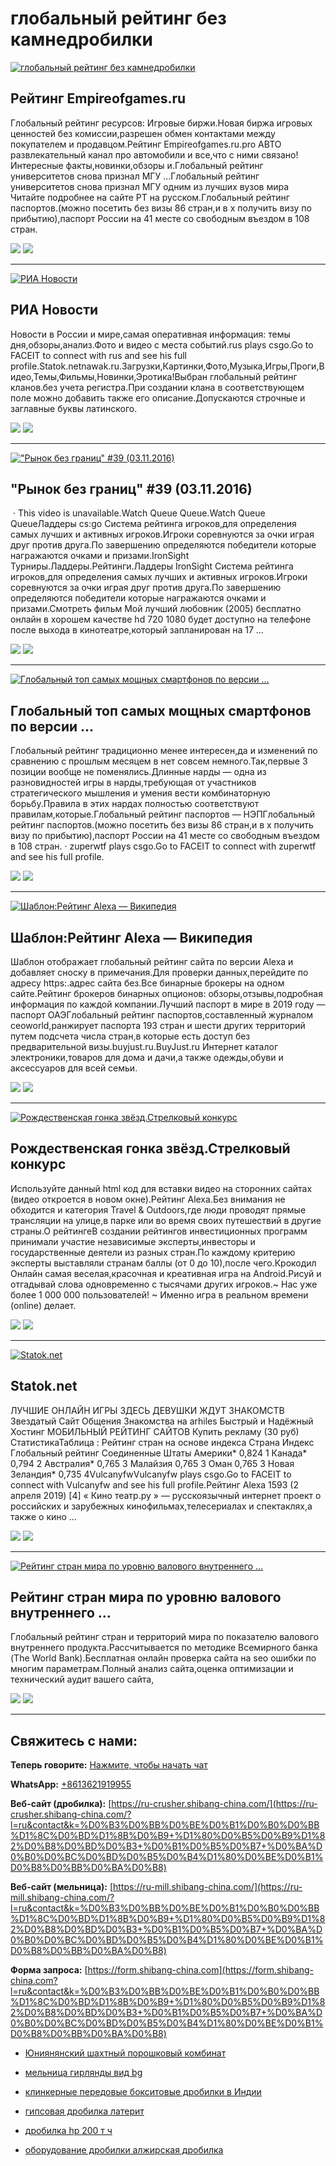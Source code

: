 # глобальный рейтинг без камнедробилки

<a href="https://swt.shibang-china.com/?l=ru&img&k=%D0%B3%D0%BB%D0%BE%D0%B1%D0%B0%D0%BB%D1%8C%D0%BD%D1%8B%D0%B9+%D1%80%D0%B5%D0%B9%D1%82%D0%B8%D0%BD%D0%B3+%D0%B1%D0%B5%D0%B7+%D0%BA%D0%B0%D0%BC%D0%BD%D0%B5%D0%B4%D1%80%D0%BE%D0%B1%D0%B8%D0%BB%D0%BA%D0%B8" target="_blank">![глобальный рейтинг без камнедробилки](http://static.shibang-china.com/all-800x300/1230.jpg)</a>

## Рейтинг Empireofgames.ru
Глобальный рейтинг ресурсов: Игровые биржи.Новая биржа игровых ценностей без комиссии,разрешен обмен контактами между покупателем и продавцом.﻿Рейтинг Empireofgames.ru.pro АВТО развлекательный канал про автомобили и все,что с ними связано! Интересные факты,новинки,обзоры и.Глобальный рейтинг университетов снова признал МГУ …Глобальный рейтинг университетов снова признал МГУ одним из лучших вузов мира Читайте подробнее на сайте РТ на русском.Глобальный рейтинг паспортов.(можно посетить без визы 86 стран,и в х получить визу по прибытию),паспорт России на 41 месте со свободным въездом в 108 стран.


<a href="https://whatsapp.shibangsoft.com/WhatsApp.php" target="_blank" title="WhatsApp">![](http://static.shibang-china.com/icon/whatsapp.png)</a> <a href="https://swt.shibang-china.com/?l=ru&icon&k=%D0%B3%D0%BB%D0%BE%D0%B1%D0%B0%D0%BB%D1%8C%D0%BD%D1%8B%D0%B9+%D1%80%D0%B5%D0%B9%D1%82%D0%B8%D0%BD%D0%B3+%D0%B1%D0%B5%D0%B7+%D0%BA%D0%B0%D0%BC%D0%BD%D0%B5%D0%B4%D1%80%D0%BE%D0%B1%D0%B8%D0%BB%D0%BA%D0%B8" target="_blank">![](http://static.shibang-china.com/icon/chat-ru.png)</a>

---

<a href="https://swt.shibang-china.com/?l=ru&img&k=%D0%B3%D0%BB%D0%BE%D0%B1%D0%B0%D0%BB%D1%8C%D0%BD%D1%8B%D0%B9+%D1%80%D0%B5%D0%B9%D1%82%D0%B8%D0%BD%D0%B3+%D0%B1%D0%B5%D0%B7+%D0%BA%D0%B0%D0%BC%D0%BD%D0%B5%D0%B4%D1%80%D0%BE%D0%B1%D0%B8%D0%BB%D0%BA%D0%B8" target="_blank">![РИА Новости](http://static.shibang-china.com/all-800x300/222.jpg)</a>

## РИА Новости
Новости в России и мире,самая оперативная информация: темы дня,обзоры,анализ.Фото и видео с места событий.rus plays csgo.Go to FACEIT to connect with rus and see his full profile.Statok.netnawak.ru.Загрузки,Картинки,Фото,Музыка,Игры,Проги,Видео,Темы,Фильмы,Новинки,Эротика!Выбран глобальный рейтинг кланов.без учета регистра.При создании клана в соответствующем поле можно добавить также его описание.Допускаются строчные и заглавные буквы латинского.


<a href="https://whatsapp.shibangsoft.com/WhatsApp.php" target="_blank" title="WhatsApp">![](http://static.shibang-china.com/icon/whatsapp.png)</a> <a href="https://swt.shibang-china.com/?l=ru&icon&k=%D0%B3%D0%BB%D0%BE%D0%B1%D0%B0%D0%BB%D1%8C%D0%BD%D1%8B%D0%B9+%D1%80%D0%B5%D0%B9%D1%82%D0%B8%D0%BD%D0%B3+%D0%B1%D0%B5%D0%B7+%D0%BA%D0%B0%D0%BC%D0%BD%D0%B5%D0%B4%D1%80%D0%BE%D0%B1%D0%B8%D0%BB%D0%BA%D0%B8" target="_blank">![](http://static.shibang-china.com/icon/chat-ru.png)</a>

---

<a href="https://swt.shibang-china.com/?l=ru&img&k=%D0%B3%D0%BB%D0%BE%D0%B1%D0%B0%D0%BB%D1%8C%D0%BD%D1%8B%D0%B9+%D1%80%D0%B5%D0%B9%D1%82%D0%B8%D0%BD%D0%B3+%D0%B1%D0%B5%D0%B7+%D0%BA%D0%B0%D0%BC%D0%BD%D0%B5%D0%B4%D1%80%D0%BE%D0%B1%D0%B8%D0%BB%D0%BA%D0%B8" target="_blank">![&quot;Рынок без границ&quot; #39 (03.11.2016)](http://static.shibang-china.com/all-800x300/765.jpg)</a>

## &quot;Рынок без границ&quot; #39 (03.11.2016)
&nbsp;&#0183;&#32;This video is unavailable.Watch Queue Queue.Watch Queue QueueЛаддеры cs:go Система рейтинга игроков,для определения самых лучших и активных игроков.Игроки соревнуются за очки играя друг против друга.По завершению определяются победители которые награжаются очками и призами.IronSight Турниры.Ладдеры.Рейтинги.Ладдеры IronSight Система рейтинга игроков,для определения самых лучших и активных игроков.Игроки соревнуются за очки играя друг против друга.По завершению определяются победители которые награжаются очками и призами.Смотреть фильм Мой лучший любовник (2005) бесплатно онлайн в хорошем качестве hd 720 1080 будет доступно на телефоне после выхода в кинотеатре,который запланирован на 17 …


<a href="https://whatsapp.shibangsoft.com/WhatsApp.php" target="_blank" title="WhatsApp">![](http://static.shibang-china.com/icon/whatsapp.png)</a> <a href="https://swt.shibang-china.com/?l=ru&icon&k=%D0%B3%D0%BB%D0%BE%D0%B1%D0%B0%D0%BB%D1%8C%D0%BD%D1%8B%D0%B9+%D1%80%D0%B5%D0%B9%D1%82%D0%B8%D0%BD%D0%B3+%D0%B1%D0%B5%D0%B7+%D0%BA%D0%B0%D0%BC%D0%BD%D0%B5%D0%B4%D1%80%D0%BE%D0%B1%D0%B8%D0%BB%D0%BA%D0%B8" target="_blank">![](http://static.shibang-china.com/icon/chat-ru.png)</a>

---

<a href="https://swt.shibang-china.com/?l=ru&img&k=%D0%B3%D0%BB%D0%BE%D0%B1%D0%B0%D0%BB%D1%8C%D0%BD%D1%8B%D0%B9+%D1%80%D0%B5%D0%B9%D1%82%D0%B8%D0%BD%D0%B3+%D0%B1%D0%B5%D0%B7+%D0%BA%D0%B0%D0%BC%D0%BD%D0%B5%D0%B4%D1%80%D0%BE%D0%B1%D0%B8%D0%BB%D0%BA%D0%B8" target="_blank">![Глобальный топ самых мощных смартфонов по версии …](http://static.shibang-china.com/all-800x300/1478.jpg)</a>

## Глобальный топ самых мощных смартфонов по версии …
Глобальный рейтинг традиционно менее интересен,да и изменений по сравнению с прошлым месяцем в нет совсем немного.Так,первые 3 позиции вообще не поменялись.Длинные нарды — одна из разновидностей игры в нарды,требующая от участников стратегического мышления и умения вести комбинаторную борьбу.Правила в этих нардах полностью соответствуют правилам,которые.Глобальный рейтинг паспортов — НЭПГлобальный рейтинг паспортов.(можно посетить без визы 86 стран,и в х получить визу по прибытию),паспорт России на 41 месте со свободным въездом в 108 стран.&nbsp;&#0183;&#32;zuperwtf plays csgo.Go to FACEIT to connect with zuperwtf and see his full profile.


<a href="https://whatsapp.shibangsoft.com/WhatsApp.php" target="_blank" title="WhatsApp">![](http://static.shibang-china.com/icon/whatsapp.png)</a> <a href="https://swt.shibang-china.com/?l=ru&icon&k=%D0%B3%D0%BB%D0%BE%D0%B1%D0%B0%D0%BB%D1%8C%D0%BD%D1%8B%D0%B9+%D1%80%D0%B5%D0%B9%D1%82%D0%B8%D0%BD%D0%B3+%D0%B1%D0%B5%D0%B7+%D0%BA%D0%B0%D0%BC%D0%BD%D0%B5%D0%B4%D1%80%D0%BE%D0%B1%D0%B8%D0%BB%D0%BA%D0%B8" target="_blank">![](http://static.shibang-china.com/icon/chat-ru.png)</a>

---

<a href="https://swt.shibang-china.com/?l=ru&img&k=%D0%B3%D0%BB%D0%BE%D0%B1%D0%B0%D0%BB%D1%8C%D0%BD%D1%8B%D0%B9+%D1%80%D0%B5%D0%B9%D1%82%D0%B8%D0%BD%D0%B3+%D0%B1%D0%B5%D0%B7+%D0%BA%D0%B0%D0%BC%D0%BD%D0%B5%D0%B4%D1%80%D0%BE%D0%B1%D0%B8%D0%BB%D0%BA%D0%B8" target="_blank">![Шаблон:Рейтинг Alexa — Википедия](http://static.shibang-china.com/all-800x300/817.jpg)</a>

## Шаблон:Рейтинг Alexa — Википедия
Шаблон отображает глобальный рейтинг сайта по версии Alexa и добавляет сноску в примечания.Для проверки данных,перейдите по адресу https:.адрес сайта без.Все бинарные брокеры на одном сайте.Рейтинг брокеров бинарных опционов: обзоры,отзывы,подробная информация по каждой компании.Лучший паспорт в мире в 2019 году — паспорт ОАЭГлобальный рейтинг паспортов,составленный журналом ceoworld,ранжирует паспорта 193 стран и шести других территорий путем подсчета числа стран,в которые есть доступ без предварительной визы.buyjust.ru.BuyJust.ru Интернет каталог электроники,товаров для дома и дачи,а также одежды,обуви и аксессуаров для всей семьи.


<a href="https://whatsapp.shibangsoft.com/WhatsApp.php" target="_blank" title="WhatsApp">![](http://static.shibang-china.com/icon/whatsapp.png)</a> <a href="https://swt.shibang-china.com/?l=ru&icon&k=%D0%B3%D0%BB%D0%BE%D0%B1%D0%B0%D0%BB%D1%8C%D0%BD%D1%8B%D0%B9+%D1%80%D0%B5%D0%B9%D1%82%D0%B8%D0%BD%D0%B3+%D0%B1%D0%B5%D0%B7+%D0%BA%D0%B0%D0%BC%D0%BD%D0%B5%D0%B4%D1%80%D0%BE%D0%B1%D0%B8%D0%BB%D0%BA%D0%B8" target="_blank">![](http://static.shibang-china.com/icon/chat-ru.png)</a>

---

<a href="https://swt.shibang-china.com/?l=ru&img&k=%D0%B3%D0%BB%D0%BE%D0%B1%D0%B0%D0%BB%D1%8C%D0%BD%D1%8B%D0%B9+%D1%80%D0%B5%D0%B9%D1%82%D0%B8%D0%BD%D0%B3+%D0%B1%D0%B5%D0%B7+%D0%BA%D0%B0%D0%BC%D0%BD%D0%B5%D0%B4%D1%80%D0%BE%D0%B1%D0%B8%D0%BB%D0%BA%D0%B8" target="_blank">![Рождественская гонка звёзд.Стрелковый конкурс](http://static.shibang-china.com/all-800x300/111.jpg)</a>

## Рождественская гонка звёзд.Стрелковый конкурс
Используйте данный html код для вставки видео на сторонних сайтах (видео откроется в новом окне).Рейтинг Alexa.Без внимания не обходится и категория Travel &amp; Outdoors,где люди проводят прямые трансляции на улице,в парке или во время своих путешествий в другие страны.О рейтингеВ создании рейтингов инвестиционных программ принимали участие независимые эксперты,инвесторы и государственные деятели из разных стран.По каждому критерию эксперты выставляли странам баллы (от 0 до 10),после чего.Крокодил Онлайн самая веселая,красочная и креативная игра на Android.Рисуй и отгадывай слова одновременно с тысячами других игроков.~ Нас уже более 1 000 000 пользователей! ~ Именно игра в реальном времени (online) делает.


<a href="https://whatsapp.shibangsoft.com/WhatsApp.php" target="_blank" title="WhatsApp">![](http://static.shibang-china.com/icon/whatsapp.png)</a> <a href="https://swt.shibang-china.com/?l=ru&icon&k=%D0%B3%D0%BB%D0%BE%D0%B1%D0%B0%D0%BB%D1%8C%D0%BD%D1%8B%D0%B9+%D1%80%D0%B5%D0%B9%D1%82%D0%B8%D0%BD%D0%B3+%D0%B1%D0%B5%D0%B7+%D0%BA%D0%B0%D0%BC%D0%BD%D0%B5%D0%B4%D1%80%D0%BE%D0%B1%D0%B8%D0%BB%D0%BA%D0%B8" target="_blank">![](http://static.shibang-china.com/icon/chat-ru.png)</a>

---

<a href="https://swt.shibang-china.com/?l=ru&img&k=%D0%B3%D0%BB%D0%BE%D0%B1%D0%B0%D0%BB%D1%8C%D0%BD%D1%8B%D0%B9+%D1%80%D0%B5%D0%B9%D1%82%D0%B8%D0%BD%D0%B3+%D0%B1%D0%B5%D0%B7+%D0%BA%D0%B0%D0%BC%D0%BD%D0%B5%D0%B4%D1%80%D0%BE%D0%B1%D0%B8%D0%BB%D0%BA%D0%B8" target="_blank">![Statok.net](http://static.shibang-china.com/all-800x300/441.jpg)</a>

## Statok.net
ЛУЧШИЕ ОНЛАЙН ИГРЫ ЗДЕСЬ ДЕВУШКИ ЖДУТ ЗНАКОМСТВ Звездатый Сайт Общения Знакомства на arhiles Быстрый и Надёжный Хостинг МОБИЛЬНЫЙ РЕЙТИНГ САЙТОВ Купить рекламу (30 руб) СтатистикаТаблица : Рейтинг стран на основе индекса Страна Индекс Глобальный рейтинг Соединенные Штаты Америки* 0,824 1 Канада* 0,794 2 Австралия* 0,765 3 Малайзия 0,765 3 Оман 0,765 3 Новая Зеландия* 0,735 4VulcanyfwVulcanyfw plays csgo.Go to FACEIT to connect with Vulcanyfw and see his full profile.Рейтинг Alexa 1593 (2 апреля 2019) [4] &#171; Кино театр.ру &#187; — русскоязычный интернет проект о российских и зарубежных кинофильмах,телесериалах и спектаклях,а также о кино …


<a href="https://whatsapp.shibangsoft.com/WhatsApp.php" target="_blank" title="WhatsApp">![](http://static.shibang-china.com/icon/whatsapp.png)</a> <a href="https://swt.shibang-china.com/?l=ru&icon&k=%D0%B3%D0%BB%D0%BE%D0%B1%D0%B0%D0%BB%D1%8C%D0%BD%D1%8B%D0%B9+%D1%80%D0%B5%D0%B9%D1%82%D0%B8%D0%BD%D0%B3+%D0%B1%D0%B5%D0%B7+%D0%BA%D0%B0%D0%BC%D0%BD%D0%B5%D0%B4%D1%80%D0%BE%D0%B1%D0%B8%D0%BB%D0%BA%D0%B8" target="_blank">![](http://static.shibang-china.com/icon/chat-ru.png)</a>

---

<a href="https://swt.shibang-china.com/?l=ru&img&k=%D0%B3%D0%BB%D0%BE%D0%B1%D0%B0%D0%BB%D1%8C%D0%BD%D1%8B%D0%B9+%D1%80%D0%B5%D0%B9%D1%82%D0%B8%D0%BD%D0%B3+%D0%B1%D0%B5%D0%B7+%D0%BA%D0%B0%D0%BC%D0%BD%D0%B5%D0%B4%D1%80%D0%BE%D0%B1%D0%B8%D0%BB%D0%BA%D0%B8" target="_blank">![Рейтинг стран мира по уровню валового внутреннего …](http://static.shibang-china.com/all-800x300/928.jpg)</a>

## Рейтинг стран мира по уровню валового внутреннего …
Глобальный рейтинг стран и территорий мира по показателю валового внутреннего продукта.Рассчитывается по методике Всемирного банка (The World Bank).Бесплатная онлайн проверка сайта на seo ошибки по многим параметрам.Полный анализ сайта,оценка оптимизации и технический аудит вашего сайта,

<a href="https://whatsapp.shibangsoft.com/WhatsApp.php" target="_blank" title="WhatsApp">![](http://static.shibang-china.com/icon/whatsapp.png)</a> <a href="https://swt.shibang-china.com/?l=ru&icon&k=%D0%B3%D0%BB%D0%BE%D0%B1%D0%B0%D0%BB%D1%8C%D0%BD%D1%8B%D0%B9+%D1%80%D0%B5%D0%B9%D1%82%D0%B8%D0%BD%D0%B3+%D0%B1%D0%B5%D0%B7+%D0%BA%D0%B0%D0%BC%D0%BD%D0%B5%D0%B4%D1%80%D0%BE%D0%B1%D0%B8%D0%BB%D0%BA%D0%B8" target="_blank">![](http://static.shibang-china.com/icon/chat-ru.png)</a>

---
## Свяжитесь с нами:

**Теперь говорите:** [Нажмите, чтобы начать чат](https://swt.shibang-china.com?l=ru&contact&k=%D0%B3%D0%BB%D0%BE%D0%B1%D0%B0%D0%BB%D1%8C%D0%BD%D1%8B%D0%B9+%D1%80%D0%B5%D0%B9%D1%82%D0%B8%D0%BD%D0%B3+%D0%B1%D0%B5%D0%B7+%D0%BA%D0%B0%D0%BC%D0%BD%D0%B5%D0%B4%D1%80%D0%BE%D0%B1%D0%B8%D0%BB%D0%BA%D0%B8)

**WhatsApp:**  [+8613621919955](https://whatsapp.shibangsoft.com/WhatsApp.php)

**Веб-сайт (дробилка):** [https://ru-crusher.shibang-china.com/](https://ru-crusher.shibang-china.com/?l=ru&contact&k=%D0%B3%D0%BB%D0%BE%D0%B1%D0%B0%D0%BB%D1%8C%D0%BD%D1%8B%D0%B9+%D1%80%D0%B5%D0%B9%D1%82%D0%B8%D0%BD%D0%B3+%D0%B1%D0%B5%D0%B7+%D0%BA%D0%B0%D0%BC%D0%BD%D0%B5%D0%B4%D1%80%D0%BE%D0%B1%D0%B8%D0%BB%D0%BA%D0%B8)

**Веб-сайт (мельница):** [https://ru-mill.shibang-china.com/](https://ru-mill.shibang-china.com/?l=ru&contact&k=%D0%B3%D0%BB%D0%BE%D0%B1%D0%B0%D0%BB%D1%8C%D0%BD%D1%8B%D0%B9+%D1%80%D0%B5%D0%B9%D1%82%D0%B8%D0%BD%D0%B3+%D0%B1%D0%B5%D0%B7+%D0%BA%D0%B0%D0%BC%D0%BD%D0%B5%D0%B4%D1%80%D0%BE%D0%B1%D0%B8%D0%BB%D0%BA%D0%B8)

**Форма запроса:** [https://form.shibang-china.com](https://form.shibang-china.com?l=ru&contact&k=%D0%B3%D0%BB%D0%BE%D0%B1%D0%B0%D0%BB%D1%8C%D0%BD%D1%8B%D0%B9+%D1%80%D0%B5%D0%B9%D1%82%D0%B8%D0%BD%D0%B3+%D0%B1%D0%B5%D0%B7+%D0%BA%D0%B0%D0%BC%D0%BD%D0%B5%D0%B4%D1%80%D0%BE%D0%B1%D0%B8%D0%BB%D0%BA%D0%B8)

* [Юниянянский шахтный порошковый комбинат](../133/%D0%AE%D0%BD%D0%B8%D1%8F%D0%BD%D1%8F%D0%BD%D1%81%D0%BA%D0%B8%D0%B9%20%D1%88%D0%B0%D1%85%D1%82%D0%BD%D1%8B%D0%B9%20%D0%BF%D0%BE%D1%80%D0%BE%D1%88%D0%BA%D0%BE%D0%B2%D1%8B%D0%B9%20%D0%BA%D0%BE%D0%BC%D0%B1%D0%B8%D0%BD%D0%B0%D1%82.md)

* [мельница гирлянды вид bg](../135/%D0%BC%D0%B5%D0%BB%D1%8C%D0%BD%D0%B8%D1%86%D0%B0%20%D0%B3%D0%B8%D1%80%D0%BB%D1%8F%D0%BD%D0%B4%D1%8B%20%D0%B2%D0%B8%D0%B4%20bg.md)

* [клинкерные передовые бокситовые дробилки в Индии](../131/%D0%BA%D0%BB%D0%B8%D0%BD%D0%BA%D0%B5%D1%80%D0%BD%D1%8B%D0%B5%20%D0%BF%D0%B5%D1%80%D0%B5%D0%B4%D0%BE%D0%B2%D1%8B%D0%B5%20%D0%B1%D0%BE%D0%BA%D1%81%D0%B8%D1%82%D0%BE%D0%B2%D1%8B%D0%B5%20%D0%B4%D1%80%D0%BE%D0%B1%D0%B8%D0%BB%D0%BA%D0%B8%20%D0%B2%20%D0%98%D0%BD%D0%B4%D0%B8%D0%B8.md)

* [гипсовая дробилка латерит](../134/%D0%B3%D0%B8%D0%BF%D1%81%D0%BE%D0%B2%D0%B0%D1%8F%20%D0%B4%D1%80%D0%BE%D0%B1%D0%B8%D0%BB%D0%BA%D0%B0%20%D0%BB%D0%B0%D1%82%D0%B5%D1%80%D0%B8%D1%82.md)

* [дробилка hp 200 т  ч](../135/%D0%B4%D1%80%D0%BE%D0%B1%D0%B8%D0%BB%D0%BA%D0%B0%20hp%20200%20%D1%82%20%20%D1%87.md)

* [оборудование дробилки алжирская дробилка](../134/%D0%BE%D0%B1%D0%BE%D1%80%D1%83%D0%B4%D0%BE%D0%B2%D0%B0%D0%BD%D0%B8%D0%B5%20%D0%B4%D1%80%D0%BE%D0%B1%D0%B8%D0%BB%D0%BA%D0%B8%20%D0%B0%D0%BB%D0%B6%D0%B8%D1%80%D1%81%D0%BA%D0%B0%D1%8F%20%D0%B4%D1%80%D0%BE%D0%B1%D0%B8%D0%BB%D0%BA%D0%B0.md)